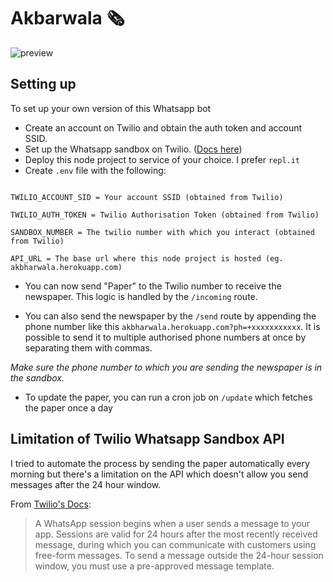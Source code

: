 # Akbarwala 🗞
![preview](https://i.imgur.com/iNqnDVK.png)

## Setting up
To set up your own version of this Whatsapp bot
- Create an account on Twilio and obtain the auth token and account SSID.
- Set up the Whatsapp sandbox on Twilio. ([Docs here](https://www.twilio.com/docs/whatsapp/api#twilio-sandbox-for-whatsapp))
- Deploy this node project to service of your choice. I prefer `repl.it`
- Create `.env` file with the following:

```

TWILIO_ACCOUNT_SID = Your account SSID (obtained from Twilio)

TWILIO_AUTH_TOKEN = Twilio Authorisation Token (obtained from Twilio)

SANDBOX_NUMBER = The twilio number with which you interact (obtained from Twilio)

API_URL = The base url where this node project is hosted (eg. akbharwala.herokuapp.com)

```
- You can now send "Paper" to the Twilio number to receive the newspaper. This logic is handled by the `/incoming` route.

- You can also send the newspaper by the `/send` route by appending the phone number like this `akbharwala.herokuapp.com?ph=+xxxxxxxxxxx`. It is possible to send it to multiple authorised phone numbers at once by separating them with commas.

_Make sure the phone number to which you are sending the newspaper is in the sandbox._

- To update the paper, you can run a cron job on `/update` which fetches the paper once a day

## Limitation of Twilio Whatsapp Sandbox API
I tried to automate the process by sending the paper automatically every morning but there's a limitation on the API which doesn't allow you send messages after the 24 hour window.

From [Twilio's Docs](https://www.twilio.com/docs/whatsapp/api#templates-pre-registered-for-the-sandbox):
> A WhatsApp session begins when a user sends a message to your app. Sessions are valid for 24 hours after the most recently received message, during which you can communicate with customers using free-form messages. To send a message outside the 24-hour session window, you must use a pre-approved message template.


